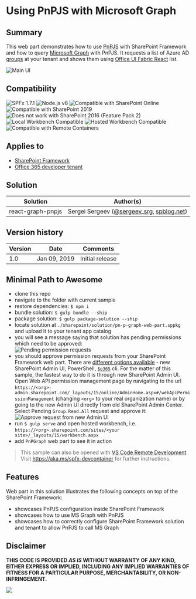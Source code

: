 # Using PnPJS with Microsoft Graph

## Summary
This web part demonstrates how to use [PnPJS](https://pnp.github.io/pnpjs/) with SharePoint Framework and how to query [Microsoft Graph](https://learn.microsoft.com/graph/overview) with PnPJS.
It requests a list of Azure AD [groups](https://learn.microsoft.com/graph/api/group-list?view=graph-rest-1.0) at your tenant and shows them using [Office UI Fabric React](https://developer.microsoft.com/en-us/fabric#/components) list.

![Main UI](./assets/summary.png)



## Compatibility

![SPFx 1.7.1](https://img.shields.io/badge/SPFx-1.7.1-green.svg) 
![Node.js v8](https://img.shields.io/badge/Node.js-v8-green.svg) 
![Compatible with SharePoint Online](https://img.shields.io/badge/SharePoint%20Online-Compatible-green.svg)
![Compatible with SharePoint 2019](https://img.shields.io/badge/SharePoint%20Server%202019-Compatible-green.svg)
![Does not work with SharePoint 2016 (Feature Pack 2)](https://img.shields.io/badge/SharePoint%20Server%202016%20(Feature%20Pack%202)-Incompatible-red.svg "SharePoint Server 2016 Feature Pack 2 requires SPFx 1.1")
![Local Workbench Compatible](https://img.shields.io/badge/Local%20Workbench-Compatible-green.svg)
![Hosted Workbench Compatible](https://img.shields.io/badge/Hosted%20Workbench-Compatible-green.svg)
![Compatible with Remote Containers](https://img.shields.io/badge/Remote%20Containers-Compatible-green.svg)


## Applies to
* [SharePoint Framework](https://learn.microsoft.com/sharepoint/dev/spfx/sharepoint-framework-overview)
* [Office 365 developer tenant](https://learn.microsoft.com/sharepoint/dev/spfx/set-up-your-developer-tenant)

## Solution

Solution|Author(s)
--------|---------
react-graph-pnpjs | Sergei Sergeev ([@sergeev_srg](https://twitter.com/sergeev_srg), [spblog.net](https://spblog.net/))

## Version history

Version|Date|Comments
-------|----|--------
1.0|Jan 09, 2019|Initial release

## Minimal Path to Awesome
- clone this repo
- navigate to the folder with current sample
- restore dependencies: `$ npm i`
- bundle solution: `$ gulp bundle --ship`
- package solution: `$ gulp package-solution --ship`
- locate solution at `./sharepoint/solution/pn-p-graph-web-part.sppkg` and upload it to your tenant app catalog
- you will see a message saying that solution has pending permissions which need to be approved:  
![Pending permission requests](./assets/approve.png)
- you should approve permission requests from your SharePoint Framework web part. There are [different options available](https://learn.microsoft.com/sharepoint/dev/spfx/use-aadhttpclient#manage-permission-requests) - new SharePoint Admin UI, PowerShell, [`$o365`](https://pnp.github.io/office365-cli/) cli. For the matter of this sample, the fastest way to do it is through new SharePoint Admin UI. Open Web API permission management page by navigating to the url `https://<org>-admin.sharepoint.com/_layouts/15/online/AdminHome.aspx#/webApiPermissionManagement` (changing `<org>` to your real organization name) or by going to the new Admin UI directly from old SharePoint Admin Center. Select Pending `Group.Read.All` request and approve it:
![Approve request from new Admin UI](./assets/approve-request.png)
- run `$ gulp serve` and open hosted workbench, i.e. `https://<org>.sharepoint.com/sites/<your site>/_layouts/15/workbench.aspx`
- add `PnPGraph` web part to see it in action

>  This sample can also be opened with [VS Code Remote Development](https://code.visualstudio.com/docs/remote/remote-overview). Visit https://aka.ms/spfx-devcontainer for further instructions.

## Features  
Web part in this solution illustrates the following concepts on top of the SharePoint Framework:
- showcases PnPJS configuration inside SharePoint Framework
- showcases how to use MS Graph with PnPJS 
- showcases how to correctly configure SharePoint Framework solution and tenant to allow PnPJS to call MS Graph

## Disclaimer

**THIS CODE IS PROVIDED *AS IS* WITHOUT WARRANTY OF ANY KIND, EITHER EXPRESS OR IMPLIED, INCLUDING ANY IMPLIED WARRANTIES OF FITNESS FOR A PARTICULAR PURPOSE, MERCHANTABILITY, OR NON-INFRINGEMENT.**


<img src="https://pnptelemetry.azurewebsites.net/sp-dev-fx-webparts/samples/react-graph-pnpjs" />

